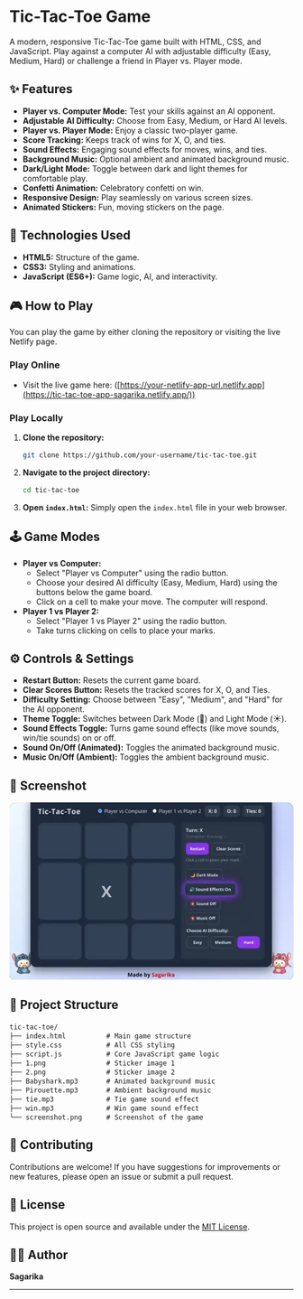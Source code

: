 # Tic-Tac-Toe Game

A modern, responsive Tic-Tac-Toe game built with HTML, CSS, and JavaScript. Play against a computer AI with adjustable difficulty (Easy, Medium, Hard) or challenge a friend in Player vs. Player mode.

## ✨ Features

*   **Player vs. Computer Mode:** Test your skills against an AI opponent.
*   **Adjustable AI Difficulty:** Choose from Easy, Medium, or Hard AI levels.
*   **Player vs. Player Mode:** Enjoy a classic two-player game.
*   **Score Tracking:** Keeps track of wins for X, O, and ties.
*   **Sound Effects:** Engaging sound effects for moves, wins, and ties.
*   **Background Music:** Optional ambient and animated background music.
*   **Dark/Light Mode:** Toggle between dark and light themes for comfortable play.
*   **Confetti Animation:** Celebratory confetti on win.
*   **Responsive Design:** Play seamlessly on various screen sizes.
*   **Animated Stickers:** Fun, moving stickers on the page.

## 🚀 Technologies Used

*   **HTML5:** Structure of the game.
*   **CSS3:** Styling and animations.
*   **JavaScript (ES6+):** Game logic, AI, and interactivity.

## 🎮 How to Play

You can play the game by either cloning the repository or visiting the live Netlify page.

### Play Online

*   Visit the live game here: ([https://your-netlify-app-url.netlify.app](https://tic-tac-toe-app-sagarika.netlify.app/)) 

### Play Locally

1.  **Clone the repository:**
    ```bash
    git clone https://github.com/your-username/tic-tac-toe.git
    ```
2.  **Navigate to the project directory:**
    ```bash
    cd tic-tac-toe
    ```
3.  **Open `index.html`:**
    Simply open the `index.html` file in your web browser.

## 🕹️ Game Modes

*   **Player vs Computer:**
    *   Select "Player vs Computer" using the radio button.
    *   Choose your desired AI difficulty (Easy, Medium, Hard) using the buttons below the game board.
    *   Click on a cell to make your move. The computer will respond.
*   **Player 1 vs Player 2:**
    *   Select "Player 1 vs Player 2" using the radio button.
    *   Take turns clicking on cells to place your marks.

## ⚙️ Controls & Settings

*   **Restart Button:** Resets the current game board.
*   **Clear Scores Button:** Resets the tracked scores for X, O, and Ties.
*   **Difficulty Setting:** Choose between "Easy", "Medium", and "Hard" for the AI opponent.
*   **Theme Toggle:** Switches between Dark Mode (🌙) and Light Mode (☀️).
*   **Sound Effects Toggle:** Turns game sound effects (like move sounds, win/tie sounds) on or off.
*   **Sound On/Off (Animated):** Toggles the animated background music.
*   **Music On/Off (Ambient):** Toggles the ambient background music.

## 📸 Screenshot

![Screenshot of Tic-Tac-Toe Game](screenshot.png)

## 📂 Project Structure

```
tic-tac-toe/
├── index.html          # Main game structure
├── style.css           # All CSS styling
├── script.js           # Core JavaScript game logic
├── 1.png               # Sticker image 1
├── 2.png               # Sticker image 2
├── Babyshark.mp3       # Animated background music
├── Pirouette.mp3       # Ambient background music
├── tie.mp3             # Tie game sound effect
├── win.mp3             # Win game sound effect
└── screenshot.png      # Screenshot of the game
```

## 🤝 Contributing

Contributions are welcome! If you have suggestions for improvements or new features, please open an issue or submit a pull request.

## 📄 License

This project is open source and available under the [MIT License](LICENSE).

## 🧑‍💻 Author

**Sagarika**

---
